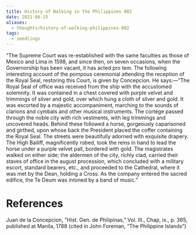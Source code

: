```yaml
---
title: History of Walking in the Philippines 002
date: 2021-06-15
aliases:
  - thoughts/history-of-walking-philippines-002
tags:
  - seedlings
---
```

“The Supreme Court was re-established with the same faculties as those of Mexico and Lima in 1598, and since then, on seven occasions, when the Governorship has been vacant, it has acted pro tem. The following interesting account of the pompous ceremonial attending the reception of the Royal Seal, restoring this Court, is given by Concepcion. He says:—“The Royal Seal of office was received from the ship with the accustomed solemnity. It was contained in a chest covered with purple velvet and trimmings of silver and gold, over which hung a cloth of silver and gold. It was escorted by a majestic accompaniment, marching to the sounds of clarions and cymbals and other musical instruments. The cortége passed through the noble city with rich vestments, with leg trimmings and uncovered heads. Behind these followed a horse, gorgeously caparisoned and girthed, upon whose back the President placed the coffer containing the Royal Seal. The streets were beautifully adorned with exquisite drapery. The High Bailiff, magnificently robed, took the reins in hand to lead the horse under a purple velvet pall, bordered with gold. The magistrates walked on either side; the aldermen of the city, richly clad, carried their staves of office in the august procession, which concluded with a military escort, standard bearers, etc., and proceeded to the Cathedral, where it was met by the Dean, holding a Cross. As the company entered the sacred edifice, the Te Deum was intoned by a band of music.”

# References

Juan de la Concepcion, "Hist. Gen. de Philipinas,” Vol. III., Chap, ix., p. 365, published at Manila, 1788 (cited in John Foreman, “The Philippine Islands”)

